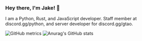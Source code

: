 ### Hey there, I'm Jake! 👋
 
I am a Python, Rust, and JavaScript developer. Staff member at discord.gg/python, and server developer for discord.gg/gtao.

![GitHub metrics](https://metrics.lecoq.io/jacobmonck)
![Anurag's GitHub stats](https://github-readme-stats.vercel.app/api?username=JacobMonck&show_icons=true&theme=dracula)
